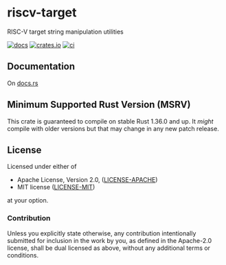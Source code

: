 # riscv-target

RISC-V target string manipulation utilities

[![docs](https://docs.rs/riscv-target/badge.svg)](https://docs.rs/riscv-target)
[![crates.io](https://img.shields.io/crates/v/riscv-target.svg)](https://crates.io/crates/riscv-target)
[![ci](https://travis-ci.org/ilya-epifanov/riscv-target.svg)](https://travis-ci.org/ilya-epifanov/riscv-target)

## Documentation

On [docs.rs](https://docs.rs/riscv-target)

## Minimum Supported Rust Version (MSRV)

This crate is guaranteed to compile on stable Rust 1.36.0 and up. It *might*
compile with older versions but that may change in any new patch release.

## License

Licensed under either of

 * Apache License, Version 2.0, ([LICENSE-APACHE](LICENSE-APACHE))
 * MIT license ([LICENSE-MIT](LICENSE-MIT))

at your option.

### Contribution

Unless you explicitly state otherwise, any contribution intentionally submitted
for inclusion in the work by you, as defined in the Apache-2.0 license, shall be dual licensed as above, without any
additional terms or conditions.
